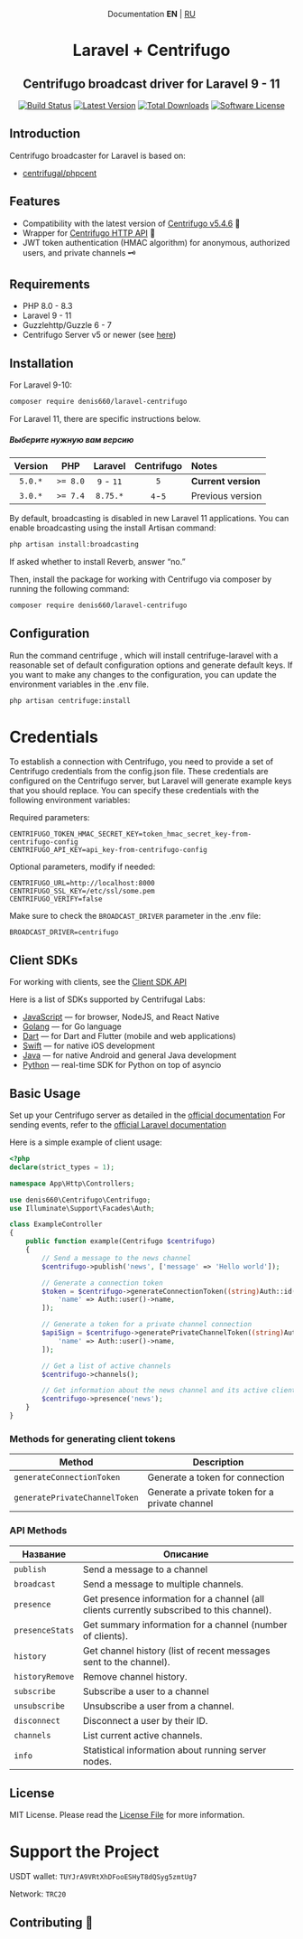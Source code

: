 <p align="center">Documentation <b>EN</b> | <a href="https://github.com/denis660/laravel-centrifugo/blob/master/README_RU.md">RU</a></p>

<h1 align="center">Laravel + Centrifugo</h1>
<h2 align="center">Centrifugo broadcast driver for Laravel 9 - 11</h2>

<p align="center">
<a href="https://github.com/denis660/laravel-centrifugo/actions/workflows/tests.yml"><img src="https://github.com/denis660/laravel-centrifugo/actions/workflows/tests.yml/badge.svg" alt="Build Status"></a>
<a href="https://github.com/denis660/laravel-centrifugo/releases"><img src="https://img.shields.io/github/release/denis660/laravel-centrifugo.svg?style=flat-square" alt="Latest Version"></a>
<a href="https://packagist.org/packages/denis660/laravel-centrifugo"><img src="https://img.shields.io/packagist/dt/denis660/laravel-centrifugo.svg?style=flat-square" alt="Total Downloads"></a>
<a href="https://github.com/denis660/Centrifuge/blob/master/LICENSE"><img src="https://img.shields.io/badge/license-MIT-blue.svg" alt="Software License"></a>
</p>

## Introduction
Centrifugo broadcaster for Laravel is based on:
- [centrifugal/phpcent](https://github.com/centrifugal/phpcent)

## Features
- Compatibility with the latest version of [Centrifugo v5.4.6](https://github.com/centrifugal/centrifugo/releases/tag/v5.4.6) 🚀
- Wrapper for [Centrifugo HTTP API](https://centrifugal.dev/docs/server/server_api) 🔌
- JWT token authentication (HMAC algorithm) for anonymous, authorized users, and private channels 🗝️

## Requirements
- PHP 8.0 - 8.3
- Laravel 9 - 11
- Guzzlehttp/Guzzle 6 - 7
- Centrifugo Server v5 or newer (see [here](https://github.com/centrifugal/centrifugo))

## Installation
For Laravel 9-10:

```bash
composer require denis660/laravel-centrifugo
```

For Laravel 11, there are specific instructions below.




##### Выберите нужную вам версию

| Version  |   PHP    |  Laravel  | Centrifugo |       Notes       |
|:-------:|:--------:|:---------:|:----------:|:--------------------|
| `5.0.*` | `>= 8.0` | `9` - `11` |     `5`      | **Current version** |
| `3.0.*` | `>= 7.4` | `8.75.*`  |    `4`-`5`	    | Previous version    |


By default, broadcasting is disabled in new Laravel 11 applications. You can enable broadcasting using the install
Artisan command:
```bash
php artisan install:broadcasting
```
If asked whether to install Reverb, answer “no.”

Then, install the package for working with Centrifugo via composer by running the following command:
```bash
composer require denis660/laravel-centrifugo
```

## Configuration
Run the command centrifuge
, which will install centrifuge-laravel with a reasonable set of default configuration options and generate default keys. If you want to make any changes to the configuration, you can update the environment variables in the .env file.
```bash
php artisan centrifuge:install
```

# Credentials
To establish a connection with Centrifugo, you need to provide a set of Centrifugo credentials from the config.json file. These credentials are configured on the Centrifugo server, but Laravel will generate example keys that you should replace. You can specify these credentials with the following environment variables:

Required parameters:
```
CENTRIFUGO_TOKEN_HMAC_SECRET_KEY=token_hmac_secret_key-from-centrifugo-config
CENTRIFUGO_API_KEY=api_key-from-centrifugo-config
```
Optional parameters, modify if needed:
```
CENTRIFUGO_URL=http://localhost:8000
CENTRIFUGO_SSL_KEY=/etc/ssl/some.pem
CENTRIFUGO_VERIFY=false
```

Make sure to check the `BROADCAST_DRIVER` parameter in the .env file:

```
BROADCAST_DRIVER=centrifugo
```

## Client SDKs
For working with clients, see the [Client SDK API](https://centrifugal.dev/docs/transports/client_api)

Here is a list of SDKs supported by Centrifugal Labs:
- [JavaScript](https://github.com/centrifugal/centrifuge-js) — for browser, NodeJS, and React Native
- [Golang](https://github.com/centrifugal/centrifuge-go) — for Go language
- [Dart](https://github.com/centrifugal/centrifuge-dart) — for Dart and Flutter (mobile and web applications)
- [Swift](https://github.com/centrifugal/centrifuge-swift) — for native iOS development
- [Java](https://github.com/centrifugal/centrifuge-java) — for native Android and general Java development
- [Python](https://github.com/centrifugal/centrifuge-python) — real-time SDK for Python on top of asyncio

## Basic Usage

Set up your Centrifugo server as detailed in the [official documentation](https://centrifugal.dev)
For sending events, refer to the [official Laravel documentation](https://laravel.com/docs/11.x/broadcasting)





Here is a simple example of client usage:

```php
<?php
declare(strict_types = 1);

namespace App\Http\Controllers;

use denis660\Centrifugo\Centrifugo;
use Illuminate\Support\Facades\Auth;

class ExampleController
{
    public function example(Centrifugo $centrifugo)
    {
        // Send a message to the news channel
        $centrifugo->publish('news', ['message' => 'Hello world']);

        // Generate a connection token
        $token = $centrifugo->generateConnectionToken((string)Auth::id(), 0, [
            'name' => Auth::user()->name,
        ]);

        // Generate a token for a private channel connection
        $apiSign = $centrifugo->generatePrivateChannelToken((string)Auth::id(), 'channel', time() + 5 * 60, [
            'name' => Auth::user()->name,
        ]);

        // Get a list of active channels
        $centrifugo->channels();

        // Get information about the news channel and its active clients
        $centrifugo->presence('news');
    }
}
```

### Methods for generating client tokens
| Method | Description |
|------|-------------|
| ```generateConnectionToken```  | Generate a token for connection |
| ```generatePrivateChannelToken``` | Generate a private token for a private channel |


### API Methods

| Название | Описание                                                                                            |
|------|-----------------------------------------------------------------------------------------------------|
| ```publish``` | Send a message to a channel                                                                         |
| ```broadcast``` | Send a message to multiple channels.                                                            |
| ```presence``` | Get presence information for a channel (all clients currently subscribed to this channel). |
| ```presenceStats``` | Get summary information for a channel (number of clients).                                        |
| ```history``` | Get channel history (list of recent messages sent to the channel).           |
| ```historyRemove``` | Remove channel history.                                                          |
| ```subscribe``` | Subscribe a user to a channel                                                         |
| ```unsubscribe``` | Unsubscribe a user from a channel.                                                         |
| ```disconnect``` | Disconnect a user by their ID.                                                                   |
| ```channels``` | List current active channels.                                                                   |
| ```info``` | Statistical information about running server nodes.                                            |


## License

MIT License. Please read the [License File](https://github.com/denis660/laravel-centrifugo/blob/master/LICENSE) for more information.

# Support the Project
USDT wallet: ```TUYJrA9VRtXhDFooESHyT8dQSyg5zmtUg7```

Network: ```TRC20```

## Contributing 🤝

